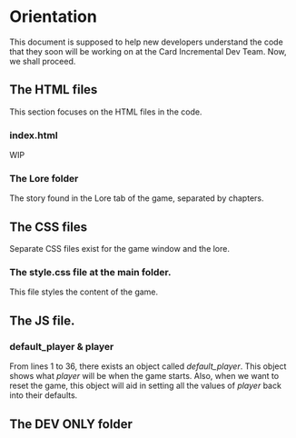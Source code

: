 # Orientation
This document is supposed to help new developers understand the code that they soon will be working
on at the Card Incremental Dev Team. Now, we shall proceed.

## The HTML files
This section focuses on the HTML files in the code.
### index.html
WIP

### The Lore folder
The story found in the Lore tab of the game, separated by chapters.

## The CSS files
Separate CSS files exist for the game window and the lore. 
### The style.css file at the main folder.
This file styles the content of the game.

## The JS file.
### default_player & player
From lines 1 to 36, there exists an object called *default_player*. This object shows what *player*
will be when the game starts. Also, when we want to reset the game, this object will aid in setting
all the values of *player* back into their defaults.

## The DEV ONLY folder
